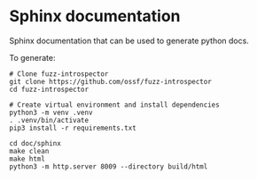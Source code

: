 # Sphinx documentation

Sphinx documentation that can be used to generate python docs.

To generate:

```
# Clone fuzz-introspector
git clone https://github.com/ossf/fuzz-introspector
cd fuzz-introspector

# Create virtual environment and install dependencies
python3 -m venv .venv
. .venv/bin/activate
pip3 install -r requirements.txt

cd doc/sphinx
make clean
make html
python3 -m http.server 8009 --directory build/html
```
